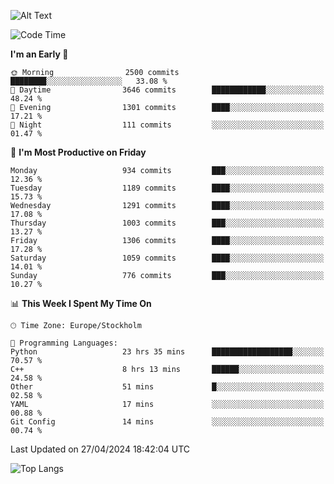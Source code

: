 ![Alt Text](https://media.tenor.com/3Gehha8RO-sAAAAC/goose-dance.gif)

<!--START_SECTION:waka-->
![Code Time](http://img.shields.io/badge/Code%20Time-130%20hrs%2039%20mins-blue)

**I'm an Early 🐤** 

```text
🌞 Morning                2500 commits        ████████░░░░░░░░░░░░░░░░░   33.08 % 
🌆 Daytime                3646 commits        ████████████░░░░░░░░░░░░░   48.24 % 
🌃 Evening                1301 commits        ████░░░░░░░░░░░░░░░░░░░░░   17.21 % 
🌙 Night                  111 commits         ░░░░░░░░░░░░░░░░░░░░░░░░░   01.47 % 
```
📅 **I'm Most Productive on Friday** 

```text
Monday                   934 commits         ███░░░░░░░░░░░░░░░░░░░░░░   12.36 % 
Tuesday                  1189 commits        ████░░░░░░░░░░░░░░░░░░░░░   15.73 % 
Wednesday                1291 commits        ████░░░░░░░░░░░░░░░░░░░░░   17.08 % 
Thursday                 1003 commits        ███░░░░░░░░░░░░░░░░░░░░░░   13.27 % 
Friday                   1306 commits        ████░░░░░░░░░░░░░░░░░░░░░   17.28 % 
Saturday                 1059 commits        ████░░░░░░░░░░░░░░░░░░░░░   14.01 % 
Sunday                   776 commits         ███░░░░░░░░░░░░░░░░░░░░░░   10.27 % 
```


📊 **This Week I Spent My Time On** 

```text
🕑︎ Time Zone: Europe/Stockholm

💬 Programming Languages: 
Python                   23 hrs 35 mins      ██████████████████░░░░░░░   70.57 % 
C++                      8 hrs 13 mins       ██████░░░░░░░░░░░░░░░░░░░   24.58 % 
Other                    51 mins             █░░░░░░░░░░░░░░░░░░░░░░░░   02.58 % 
YAML                     17 mins             ░░░░░░░░░░░░░░░░░░░░░░░░░   00.88 % 
Git Config               14 mins             ░░░░░░░░░░░░░░░░░░░░░░░░░   00.74 % 
```


 Last Updated on 27/04/2024 18:42:04 UTC
<!--END_SECTION:waka-->

![Top Langs](https://github-readme-stats-rose-phi.vercel.app/api/top-langs/?username=jxncted\&layout=compact&hide=c,assembly,jupyter%20notebook)
